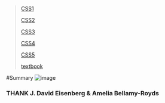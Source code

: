 >[CSS1](https://drive.google.com/file/d/1ds-LvMzEOH56H5au98322z1gEijYwVjF/view?usp=sharing)
>
>[CSS2](https://drive.google.com/file/d/1OydlKcS4O5tJq74k7DLLLkZSb1GAINBM/view?usp=sharing)
>
>[CSS3](https://drive.google.com/file/d/1QnyHnnutEJSqcgLSnRh42FkICwMc8wtD/view?usp=sharing)
>
>[CSS4](https://drive.google.com/file/d/1VOYpACDjlF_f7L-xy0vsByrramnCVKDl/view?usp=sharing)
>
>[CSS5](https://drive.google.com/file/d/1gAsEugJKzsAitKtAHdQW_KGgikCsa2uz/view?usp=sharing)
>
>[textbook](https://drive.google.com/file/d/1OA9TAYwcn1Zf9JIQEnD_PGM7GoAOPKHC/view?usp=sharing)
>
#Summary
![image](https://www.linkpicture.com/q/SVG.drawio.png)
### THANK J. David Eisenberg & Amelia Bellamy-Royds
